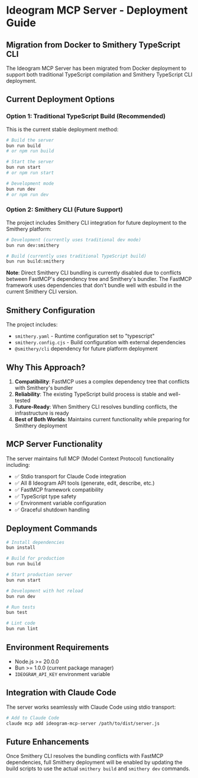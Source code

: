 # Ideogram MCP Server - Deployment Guide

## Migration from Docker to Smithery TypeScript CLI

The Ideogram MCP Server has been migrated from Docker deployment to support both traditional TypeScript compilation and Smithery TypeScript CLI deployment.

## Current Deployment Options

### Option 1: Traditional TypeScript Build (Recommended)

This is the current stable deployment method:

```bash
# Build the server
bun run build
# or npm run build

# Start the server
bun run start
# or npm run start

# Development mode
bun run dev
# or npm run dev
```

### Option 2: Smithery CLI (Future Support)

The project includes Smithery CLI integration for future deployment to the Smithery platform:

```bash
# Development (currently uses traditional dev mode)
bun run dev:smithery

# Build (currently uses traditional TypeScript build)
bun run build:smithery
```

**Note**: Direct Smithery CLI bundling is currently disabled due to conflicts between FastMCP's dependency tree and Smithery's bundler. The FastMCP framework uses dependencies that don't bundle well with esbuild in the current Smithery CLI version.

## Smithery Configuration

The project includes:

- `smithery.yaml` - Runtime configuration set to "typescript"
- `smithery.config.cjs` - Build configuration with external dependencies
- `@smithery/cli` dependency for future platform deployment

## Why This Approach?

1. **Compatibility**: FastMCP uses a complex dependency tree that conflicts with Smithery's bundler
2. **Reliability**: The existing TypeScript build process is stable and well-tested
3. **Future-Ready**: When Smithery CLI resolves bundling conflicts, the infrastructure is ready
4. **Best of Both Worlds**: Maintains current functionality while preparing for Smithery deployment

## MCP Server Functionality

The server maintains full MCP (Model Context Protocol) functionality including:

- ✅ Stdio transport for Claude Code integration
- ✅ All 8 Ideogram API tools (generate, edit, describe, etc.)
- ✅ FastMCP framework compatibility
- ✅ TypeScript type safety
- ✅ Environment variable configuration
- ✅ Graceful shutdown handling

## Deployment Commands

```bash
# Install dependencies
bun install

# Build for production
bun run build

# Start production server
bun run start

# Development with hot reload
bun run dev

# Run tests
bun test

# Lint code
bun run lint
```

## Environment Requirements

- Node.js >= 20.0.0
- Bun >= 1.0.0 (current package manager)
- `IDEOGRAM_API_KEY` environment variable

## Integration with Claude Code

The server works seamlessly with Claude Code using stdio transport:

```bash
# Add to Claude Code
claude mcp add ideogram-mcp-server /path/to/dist/server.js
```

## Future Enhancements

Once Smithery CLI resolves the bundling conflicts with FastMCP dependencies, full Smithery deployment will be enabled by updating the build scripts to use the actual `smithery build` and `smithery dev` commands.